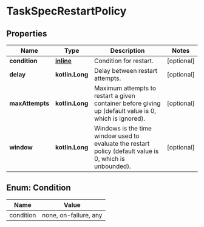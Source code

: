 
# TaskSpecRestartPolicy

## Properties
Name | Type | Description | Notes
------------ | ------------- | ------------- | -------------
**condition** | [**inline**](#Condition) | Condition for restart. |  [optional]
**delay** | **kotlin.Long** | Delay between restart attempts. |  [optional]
**maxAttempts** | **kotlin.Long** | Maximum attempts to restart a given container before giving up (default value is 0, which is ignored).  |  [optional]
**window** | **kotlin.Long** | Windows is the time window used to evaluate the restart policy (default value is 0, which is unbounded).  |  [optional]


<a name="Condition"></a>
## Enum: Condition
Name | Value
---- | -----
condition | none, on-failure, any




